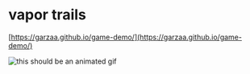 # vapor trails
[https://garzaa.github.io/game-demo/](https://garzaa.github.io/game-demo/)

![this should be an animated gif](https://66.media.tumblr.com/c54531de813498d4aeb0e87277c667d6/tumblr_pksebwQc7S1x1v7ffo2_640.gif)
